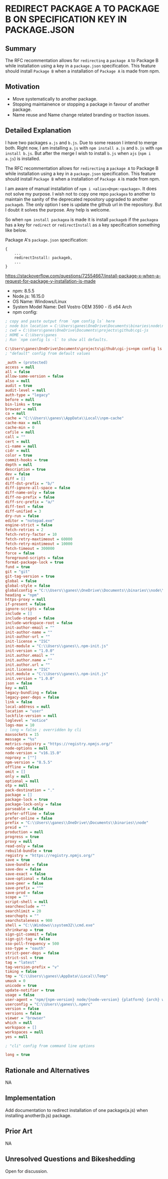 # REDIRECT PACKAGE A TO PACKAGE B ON SPECIFICATION KEY IN PACKAGE.JSON

## Summary

The RFC recommentation allows for `redirecting` a `package A` to Package B while installation using a key in a `package.json` specification. This feature should install `Package B` when a installation of `Package A` is made from npm.
 

## Motivation

- Move systematically to another package.
- Stopping maintainence or stopping a package in favour of another package.
- Name reuse and Name change related branding or traction issues.


## Detailed Explanation

I have two packages `a.js` and `b.js`. Due to some reason I intend to merge both. Right now, I am installing `a.js` with `npm install a.js` and `b.js` with `npm install b.js`. But after the merge I wish to install `b.js` when `ajs` (`npm i a.js`) is installed.

The RFC recommentation allows for `redirecting` a `package A` to Package B while installation using a key in a `package.json` specification. This feature should install `Package B` when a installation of `Package A` is made from npm.

I am aware of manual installation of `npm i <alias>@npm:<package>`. It does not solve my purpose. I wish not to copy one repo `packagea` to another to maintain the sanity of the deprecated repository upgraded to another `packageb`. The only option I see is update the github url in the repository. But I doubt it solves the purpose. Any help is welcome.

So when `npm install packagea` is made it is install `packageb` if the `packagea` has a key for `redirect` or `redirectInstall` as a key specification something like below.

Package A's `package.json` specification:

```
{
    ...
    redirectInstall: packageb,
    ...
}
```


https://stackoverflow.com/questions/72554667/install-package-x-when-a-request-for-package-y-installation-is-made


- npm: 8.5.5
- Node.js: 16.15.0
- OS Name: Windows/Linux
- System Model Name: Dell Vostro OEM 3590 - i5 x64 Arch
- npm config: 

```ini
; copy and paste output from `npm config ls` here
; node bin location = C:\Users\ganes\OneDrive\Documents\binaries\node\node.exe
; cwd = C:\Users\ganes\OneDrive\Documents\projects\github\cgi-js
; HOME = C:\Users\ganes
; Run `npm config ls -l` to show all defaults.

C:\Users\ganes\OneDrive\Documents\projects\github\cgi-js>npm config ls -l
; "default" config from default values

_auth = (protected) 
access = null 
all = false
allow-same-version = false
also = null
audit = true
audit-level = null
auth-type = "legacy"
before = null
bin-links = true
browser = null
ca = null
cache = "C:\\Users\\ganes\\AppData\\Local\\npm-cache"
cache-max = null
cache-min = 0
cafile = null
call = ""
cert = null
ci-name = null
cidr = null
color = true
commit-hooks = true
depth = null
description = true
dev = false
diff = []
diff-dst-prefix = "b/"
diff-ignore-all-space = false
diff-name-only = false
diff-no-prefix = false
diff-src-prefix = "a/"
diff-text = false
diff-unified = 3
dry-run = false
editor = "notepad.exe"
engine-strict = false
fetch-retries = 2
fetch-retry-factor = 10
fetch-retry-maxtimeout = 60000
fetch-retry-mintimeout = 10000
fetch-timeout = 300000
force = false
foreground-scripts = false
format-package-lock = true
fund = true
git = "git"
git-tag-version = true
global = false
global-style = false
globalconfig = "C:\\Users\\ganes\\OneDrive\\Documents\\binaries\\node\\etc\\npmrc"
heading = "npm"
https-proxy = null
if-present = false
ignore-scripts = false
include = []
include-staged = false
include-workspace-root = false
init-author-email = ""
init-author-name = ""
init-author-url = ""
init-license = "ISC"
init-module = "C:\\Users\\ganes\\.npm-init.js"
init-version = "1.0.0"
init.author.email = ""
init.author.name = ""
init.author.url = ""
init.license = "ISC"
init.module = "C:\\Users\\ganes\\.npm-init.js"
init.version = "1.0.0"
json = false
key = null
legacy-bundling = false
legacy-peer-deps = false
link = false
local-address = null
location = "user"
lockfile-version = null
loglevel = "notice"
logs-max = 10
; long = false ; overridden by cli
maxsockets = 15
message = "%s"
metrics-registry = "https://registry.npmjs.org/"
node-options = null
node-version = "v16.15.0"
noproxy = [""]
npm-version = "8.5.5"
offline = false
omit = []
only = null
optional = null
otp = null
pack-destination = "."
package = []
package-lock = true
package-lock-only = false
parseable = false
prefer-offline = false
prefer-online = false
prefix = "C:\\Users\\ganes\\OneDrive\\Documents\\binaries\\node"
preid = ""
production = null
progress = true
proxy = null
read-only = false
rebuild-bundle = true
registry = "https://registry.npmjs.org/"
save = true
save-bundle = false
save-dev = false
save-exact = false
save-optional = false
save-peer = false
save-prefix = "^"
save-prod = false
scope = ""
script-shell = null
searchexclude = ""
searchlimit = 20
searchopts = ""
searchstaleness = 900
shell = "C:\\Windows\\system32\\cmd.exe"
shrinkwrap = true
sign-git-commit = false
sign-git-tag = false
sso-poll-frequency = 500
sso-type = "oauth"
strict-peer-deps = false
strict-ssl = true
tag = "latest"
tag-version-prefix = "v"
timing = false
tmp = "C:\\Users\\ganes\\AppData\\Local\\Temp"
umask = 0
unicode = true
update-notifier = true
usage = false
user-agent = "npm/{npm-version} node/{node-version} {platform} {arch} workspaces/{workspaces} {ci}"
userconfig = "C:\\Users\\ganes\\.npmrc"
version = false
versions = false
viewer = "browser"
which = null
workspace = []
workspaces = null
yes = null

; "cli" config from command line options

long = true
```


## Rationale and Alternatives

NA


## Implementation


Add documentation to redirect installation of one package(a.js) when installing another(b.js) package.


## Prior Art

NA


## Unresolved Questions and Bikeshedding

Open for discussion.

